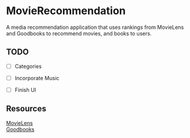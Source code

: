 # MovieRecommendation
A media recommendation application that uses rankings from MovieLens and Goodbooks to recommend movies, and books to users.

## TODO
- [ ] Categories
- [ ] Incorporate Music
- [ ] Finish UI


## Resources
[MovieLens](https://grouplens.org/datasets/movielens/) \
[Goodbooks](http://fastml.com/goodbooks-10k-a-new-dataset-for-book-recommendations/)
